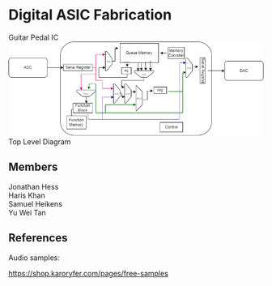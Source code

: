 # Digital ASIC Fabrication
Guitar Pedal IC
![image](/docs/images/TopLevelDiagram.png)
Top Level Diagram
## Members
Jonathan Hess\
Haris Khan\
Samuel Heikens\
Yu Wei Tan

## References
Audio samples:

https://shop.karoryfer.com/pages/free-samples
